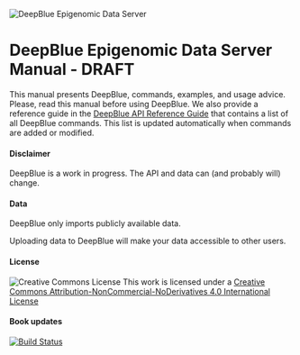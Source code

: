 ![DeepBlue Epigenomic Data Server](http://deepblue.mpi-inf.mpg.de/imgs/deepblue_alt.png)



# DeepBlue Epigenomic Data Server Manual - DRAFT
This manual presents DeepBlue, commands, examples, and usage advice.
Please, read this manual before using DeepBlue.
We also provide a reference guide in the [DeepBlue API Reference Guide](http://deepblue.mpi-inf.mpg.de/api.html) that contains a list of all DeepBlue commands. This list is updated automatically when commands are added or modified.

#### Disclaimer

DeepBlue is a work in progress. The API and data can (and probably will) change.


#### Data

DeepBlue only imports publicly available data.

Uploading data to DeepBlue will make your data accessible to other users.

#### License

![Creative Commons License](https://i.creativecommons.org/l/by-nc-nd/4.0/88x31.png)
This work is licensed under a [Creative Commons Attribution-NonCommercial-NoDerivatives 4.0 International License](http://creativecommons.org/licenses/by-nc-nd/4.0/)

#### Book updates
[![Build Status](https://www.gitbook.io/button/status/book/felipealbrecht/deepblue-epigenomic-data-server-manual)](https://www.gitbook.io/book/felipealbrecht/deepblue-epigenomic-data-server-manual/activity)
